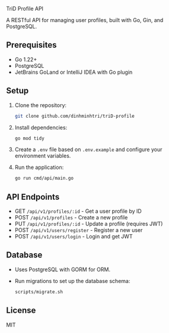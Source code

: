 TriD Profile API

A RESTful API for managing user profiles, built with Go, Gin, and PostgreSQL.

## Prerequisites

- Go 1.22+
- PostgreSQL
- JetBrains GoLand or IntelliJ IDEA with Go plugin

## Setup

1. Clone the repository:

   ```bash
   git clone github.com/dinhminhtri/triD-profile
   ```

2. Install dependencies:

   ```bash
   go mod tidy
   ```

3. Create a `.env` file based on `.env.example` and configure your environment variables.

4. Run the application:

   ```bash
   go run cmd/api/main.go
   ```

## API Endpoints

- GET `/api/v1/profiles/:id` - Get a user profile by ID
- POST `/api/v1/profiles` - Create a new profile
- PUT `/api/v1/profiles/:id` - Update a profile (requires JWT)
- POST `/api/v1/users/register` - Register a new user
- POST `/api/v1/users/login` - Login and get JWT

## Database

- Uses PostgreSQL with GORM for ORM.

- Run migrations to set up the database schema:

  ```bash
  scripts/migrate.sh
  ```

## License

MIT